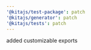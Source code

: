 ```yaml
---
'@kitajs/test-package': patch
'@kitajs/generator': patch
'@kitajs/tests': patch
---
```


added customizable exports
